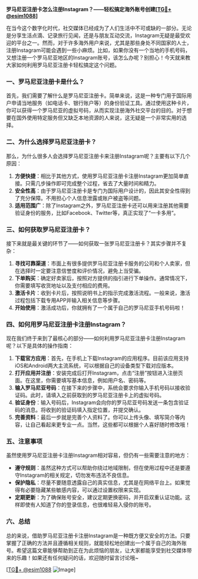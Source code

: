 **罗马尼亚注册卡怎么注册Instagram？——轻松搞定海外账号创建[[TG💪+ @esim1088](https://t.me/s/esim1088)]**

在当今这个数字化时代，社交媒体已经成为了人们生活中不可或缺的一部分。无论是分享生活点滴、记录旅行见闻，还是与朋友互动交流，Instagram无疑是最受欢迎的平台之一。然而，对于许多海外用户来说，尤其是那些身处不同国家的人士，注册Instagram可能会遇到一些小麻烦。比如，如果你没有一个当地的手机号码，又想注册一个罗马尼亚地区的Instagram账号，该怎么办呢？别担心！今天就来教大家如何利用罗马尼亚注册卡轻松搞定这个问题。

### 一、罗马尼亚注册卡是什么？

首先，我们需要了解什么是罗马尼亚注册卡。简单来说，这是一种专门用于国际用户申请当地服务（如电话卡、银行账户等）的身份验证工具。通过使用这种卡片，你可以获得一个罗马尼亚的虚拟号码，从而实现注册海外社交平台的目的。对于想要在国外使用特定服务但又缺乏本地资源的人来说，这无疑是一个非常实用的选择。

### 二、为什么选择罗马尼亚注册卡？

那么，为什么很多人会选择罗马尼亚注册卡来注册Instagram呢？主要有以下几个原因：

1. **方便快捷**：相比于其他方式，使用罗马尼亚注册卡注册Instagram更加简单直接。只需几步操作即可完成整个过程，省去了大量时间和精力。
2. **安全性高**：由于罗马尼亚注册卡是专门为国际用户设计的，因此其安全性得到了充分保障。不用担心个人信息泄露或账户被盗等问题。
3. **适用范围广**：除了Instagram之外，罗马尼亚注册卡还可以用来注册其他需要验证身份的服务，比如Facebook、Twitter等，真正实现了“一卡多用”。

### 三、如何获取罗马尼亚注册卡？

接下来就是最关键的环节了——如何获取一张罗马尼亚注册卡？其实步骤并不复杂：

1. **寻找可靠渠道**：市面上有很多提供罗马尼亚注册卡服务的公司和个人卖家，但在选择时一定要注意信誉度和评价情况，避免上当受骗。
2. **下单购买**：确定好卖家后，按照对方提供的指引进行下单操作。通常情况下，你需要填写收货地址以及支付相应的费用。
3. **激活卡片**：收到卡片后，按照说明书上的指示完成激活流程。一般来说，激活过程包括下载专用APP并输入相关信息等步骤。
4. **开始使用**：激活成功后，你就拥有了一个属于自己的罗马尼亚手机号码啦！

### 四、如何用罗马尼亚注册卡注册Instagram？

现在我们终于来到了最核心的部分——如何利用罗马尼亚注册卡注册Instagram呢？以下是具体的操作指南：

1. **下载官方应用**：首先，在手机上下载Instagram的应用程序。目前该应用支持iOS和Android两大主流系统，可以根据自己的设备类型下载对应版本。
2. **打开应用并注册**：安装完成后打开Instagram，点击“注册”按钮进入注册页面。在这里，你需要填写基本信息，例如用户名、密码等。
3. **输入罗马尼亚号码**：在接下来的步骤中，系统会要求你输入手机号码以接收验证码。此时，请填入之前获取到的罗马尼亚注册卡上的虚拟号码。
4. **验证身份**：输入号码后，Instagram会向你的罗马尼亚号码发送一条包含验证码的消息。将收到的验证码填入指定位置，并提交确认。
5. **完善资料**：最后一步就是完善个人资料了。你可以上传头像、填写简介等内容，让自己看起来更专业一点。当然，这些都可以根据个人喜好随时修改哦！

### 五、注意事项

虽然使用罗马尼亚注册卡注册Instagram相对容易，但仍有一些需要注意的地方：

- **遵守规则**：虽然这种方式可以帮助你绕过地域限制，但在使用过程中还是要遵守Instagram的相关规定，切勿发布违法不良信息。
- **保护隐私**：尽量不要随意透露自己的真实信息，尤其是在网络平台上。如果觉得有必要隐藏某些敏感内容，可以通过设置权限来实现。
- **定期更新**：为了确保账号安全，建议定期更换密码，并开启双重认证功能。这样即使有人知道了你的登录信息，也很难轻易入侵你的账号。

### 六、总结

总的来说，借助罗马尼亚注册卡注册Instagram是一种既方便又安全的方法。只要掌握了正确的方法并且遵循相关规则，就能轻松地创建出一个属于自己的海外账号。希望这篇文章能够帮助到正在为此烦恼的朋友，让大家都能享受到社交媒体带来的乐趣！如果还有任何疑问的话，欢迎随时留言讨论哦~

[[TG💪+ @esim1088](https://t.me/s/esim1088) ![Image](https://i.postimg.cc/4NQfJmqS/Snipaste-2025-05-13-00-14-12.png)]